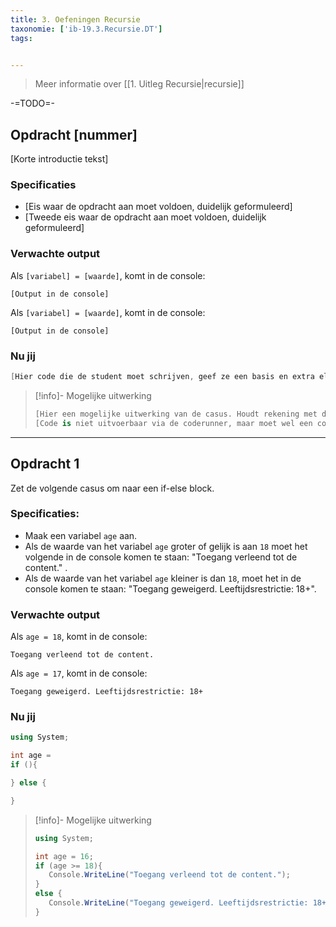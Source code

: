 ```yaml
---
title: 3. Oefeningen Recursie
taxonomie: ['ib-19.3.Recursie.DT']
tags:


---
```


> Meer informatie over [[1. Uitleg Recursie|recursie]]

-=TODO=-

## Opdracht [nummer]
[Korte introductie tekst]

### Specificaties
- [Eis waar de opdracht aan moet voldoen, duidelijk geformuleerd]
- [Tweede eis waar de opdracht aan moet voldoen, duidelijk geformuleerd]

### Verwachte output
Als `[variabel] = [waarde]`, komt in de console:
```
[Output in de console]
```
Als `[variabel] = [waarde]`, komt in de console:
```
[Output in de console]
```

### Nu jij
``` csharp runner
[Hier code die de student moet schrijven, geef ze een basis en extra elementen zoals Usings al. Opdracht 1 meer geven, opdracht 10 minder]
``` 

> [!info]- Mogelijke uitwerking
> ``` csharp
> [Hier een mogelijke uitwerking van de casus. Houdt rekening met de lesstof die al zijn gegeven en dat het duidelijk genoeg is]
> [Code is niet uitvoerbaar via de coderunner, maar moet wel een codeblock zijn]
> ```

---
## Opdracht 1
Zet de volgende casus om naar een if-else block.

### Specificaties:
- Maak een variabel `age` aan.
- Als de waarde van het variabel `age` groter of gelijk is aan `18` moet het volgende in de console komen te staan: "Toegang verleend tot de content." .
- Als de waarde van het variabel `age` kleiner is dan `18`, moet het in de console komen te staan: "Toegang geweigerd. Leeftijdsrestrictie: 18+".

### Verwachte output
Als `age = 18`, komt in de console:
```
Toegang verleend tot de content.
```
Als `age = 17`, komt in de console:
```
Toegang geweigerd. Leeftijdsrestrictie: 18+
```

### Nu jij
```csharp runner
using System;

int age = 
if (){

} else {

}
``` 

> [!info]- Mogelijke uitwerking
> ``` csharp
> using System;
> 
> int age = 16;
> if (age >= 18){
>    Console.WriteLine("Toegang verleend tot de content.");
> }
> else {
>    Console.WriteLine("Toegang geweigerd. Leeftijdsrestrictie: 18+");
>}
> ```
